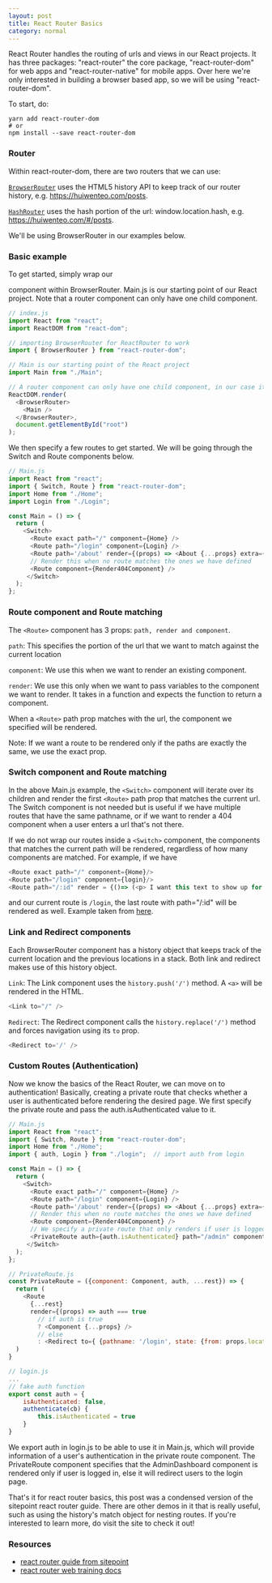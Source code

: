 ```yaml
---
layout: post 
title: React Router Basics
category: normal
---
```


React Router handles the routing of urls and views in our React projects. It has three packages: "react-router" the core package, "react-router-dom" for web apps and "react-router-native" for mobile apps. Over here we're only interested in building a browser based app, so we will be using "react-router-dom".

To start, do:
```shell
yarn add react-router-dom 
# or
npm install --save react-router-dom
```


### Router
Within react-router-dom, there are two routers that we can use:

[`BrowserRouter`](https://reacttraining.com/react-router/web/api/BrowserRouter)  uses the HTML5 history API to keep track of our router history, e.g.  https://huiwenteo.com/posts.

[`HashRouter`](https://reacttraining.com/react-router/web/api/HashRouter)  uses the hash portion of the url: window.location.hash, e.g. https://huiwenteo.com/#/posts.

We'll be using BrowserRouter in our examples below.



### Basic example 

To get started, simply wrap our <Main /> component within BrowserRouter. Main.js is our starting point of our React project. Note that a router component can only have one child component. 
```javascript
// index.js 
import React from "react";
import ReactDOM from "react-dom";

// importing BrowserRouter for ReactRouter to work 
import { BrowserRouter } from "react-router-dom";

// Main is our starting point of the React project
import Main from "./Main";

// A router component can only have one child component, in our case its <Main />.
ReactDOM.render(
  <BrowserRouter>
    <Main />
  </BrowserRouter>,
  document.getElementById("root")
);
```

We then specify a few routes to get started. We will be going through the Switch and Route components below. 

```javascript
// Main.js
import React from "react";
import { Switch, Route } from "react-router-dom";
import Home from "./Home";
import Login from "./Login";

const Main = () => {
  return (
    <Switch>
      <Route exact path="/" component={Home} />
      <Route path="/login" component={Login} />
      <Route path='/about' render={(props) => <About {...props} extra={someVariable} />} />
      // Render this when no route matches the ones we have defined
      <Route component={Render404Component} /> 
     </Switch>
  );
};
```


### Route component and Route matching 
The `<Route>` component has 3 props: `path, render and component`. 

`path`: This specifies the portion of the url that we want to match against the current location

`component`: We use this when we want to render an existing component. 

`render`: We use this only when we want to pass variables to the component we want to render. It takes in a function and expects the function to return a component. 

When a `<Route>` path prop matches with the url, the component we specified will be rendered. 

Note: If we want a route to be rendered only if the paths are exactly the same, we use the exact prop.



### Switch component and Route matching 
In the above Main.js example, the `<Switch>` component will iterate over its children and render the first `<Route>` path prop that matches the current url. The Switch component is not needed but is useful if we have multiple routes that have the same pathname, or if we want to render a 404 component when a user enters a url that's not there. 

If we do not wrap our routes inside a `<Switch>` component, the components that matches the current path will be rendered, regardless of how many components are matched. For example, if we have 


```javascript
<Route exact path="/" component={Home}/>
<Route path="/login" component={login}/>
<Route path="/:id" render = {()=> (<p> I want this text to show up for all routes </p>)}/>
```
 and our current route is `/login`, the last route with path="/:id" will be rendered as well. Example taken from [here](https://www.sitepoint.com/react-router-v4-complete-guide/#switchcomponent). 


### Link and Redirect components 
Each BrowserRouter component has a history object that keeps track of the current location and the previous locations in a stack. Both link and redirect makes use of this history object. 

`Link`: The Link component uses the `history.push('/')` method. A `<a>` will be rendered in the HTML.
```javascript
<Link to="/" />
```

`Redirect`: The Redirect component calls the `history.replace('/')` method and forces navigation using its `to` prop.
```javascript
<Redirect to='/' />
```


### Custom Routes (Authentication)

Now we know the basics of the React Router, we can move on to authentication! Basically, creating a private route that checks whether a user is authenticated before rendering the desired page. We first specify the private route and pass the auth.isAuthenticated value to it.


```javascript
// Main.js
import React from "react";
import { Switch, Route } from "react-router-dom";
import Home from "./Home";
import { auth, Login } from "./login";  // import auth from login

const Main = () => {
  return (
    <Switch>
      <Route exact path="/" component={Home} />
      <Route path="/login" component={Login} />
      <Route path='/about' render={(props) => <About {...props} extra={someVariable} />} />
      // Render this when no route matches the ones we have defined
      <Route component={Render404Component} />
      // We specify a private route that only renders if user is logged in 
      <PrivateRoute auth={auth.isAuthenticated} path="/admin" component={AdminDashboard} />
     </Switch>
  );
};
```

```javascript
// PrivateRoute.js 
const PrivateRoute = ({component: Component, auth, ...rest}) => {
  return (
    <Route
      {...rest}
      render={(props) => auth === true
        // if auth is true
        ? <Component {...props} />
        // else
        : <Redirect to={ {pathname: '/login', state: {from: props.location}} } />} />
  )
}
```

```javascript
// login.js
...
// fake auth function 
export const auth = {
	isAuthenticated: false,
	authenticate(cb) {
		this.isAuthenticated = true
	}
}
```

We export auth in login.js to be able to use it in Main.js, which will provide information of a user's authentication in the private route component. The PrivateRoute component specifies that the AdminDashboard component is rendered only if user is logged in, else it will redirect users to the login page. 


That's it for react router basics, this post was a condensed version of the sitepoint react router guide. There are other demos in it that is really useful, such as using the history's match object for nesting routes. If you're interested to learn more, do visit the site to check it out! 


### Resources
- [react router guide from sitepoint](https://www.sitepoint.com/react-router-v4-complete-guide/)
- [react router web training docs](https://reacttraining.com/react-router/web/guides/philosophy)
